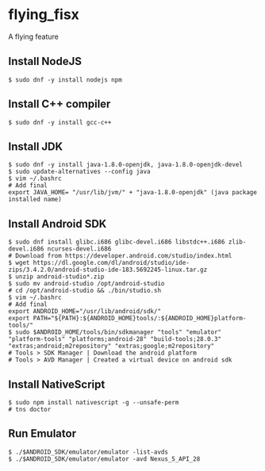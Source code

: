 # flying_fisx

A flying feature

## Install NodeJS

```bashscript
$ sudo dnf -y install nodejs npm
```

## Install C++ compiler

```bashscript
$ sudo dnf -y install gcc-c++
```

## Install JDK

```bashscript
$ sudo dnf -y install java-1.8.0-openjdk, java-1.8.0-openjdk-devel
$ sudo update-alternatives --config java
$ vim ~/.bashrc
# Add final
export JAVA_HOME= "/usr/lib/jvm/" + "java-1.8.0-openjdk" (java package installed name)
```

## Install Android SDK

```bashscript
$ sudo dnf install glibc.i686 glibc-devel.i686 libstdc++.i686 zlib-devel.i686 ncurses-devel.i686
# Download from https://developer.android.com/studio/index.html
$ wget https://dl.google.com/dl/android/studio/ide-zips/3.4.2.0/android-studio-ide-183.5692245-linux.tar.gz
$ unzip android-studio*.zip
$ sudo mv android-studio /opt/android-studio
# cd /opt/android-studio && ./bin/studio.sh
$ vim ~/.bashrc
# Add final
export ANDROID_HOME="/usr/lib/android/sdk/"
export PATH="${PATH}:${ANDROID_HOME}tools/:${ANDROID_HOME}platform-tools/"
$ sudo $ANDROID_HOME/tools/bin/sdkmanager "tools" "emulator" "platform-tools" "platforms;android-28" "build-tools;28.0.3" "extras;android;m2repository" "extras;google;m2repository"
# Tools > SDK Manager | Download the android platform
# Tools > AVD Manager | Created a virtual device on android sdk
```

## Install NativeScript

```bashscript
$ sudo npm install nativescript -g --unsafe-perm
# tns doctor
```

## Run Emulator

```bashscript
$ ./$ANDROID_SDK/emulator/emulator -list-avds
$ ./$ANDROID_SDK/emulator/emulator -avd Nexus_5_API_28
```
